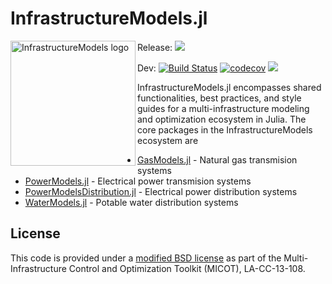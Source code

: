 # InfrastructureModels.jl

<img src="https://lanl-ansi.github.io/InfrastructureModels.jl/dev/assets/logo.svg" align="left" width="200" alt="InfrastructureModels logo">

Release: [![](https://img.shields.io/badge/docs-stable-blue.svg)](https://lanl-ansi.github.io/InfrastructureModels.jl/stable)

Dev:
[![Build Status](https://travis-ci.org/lanl-ansi/InfrastructureModels.jl.svg?branch=master)](https://travis-ci.org/lanl-ansi/InfrastructureModels.jl)
[![codecov](https://codecov.io/gh/lanl-ansi/InfrastructureModels.jl/branch/master/graph/badge.svg)](https://codecov.io/gh/lanl-ansi/InfrastructureModels.jl)
[![](https://img.shields.io/badge/docs-latest-blue.svg)](https://lanl-ansi.github.io/InfrastructureModels.jl/latest)

InfrastructureModels.jl encompasses shared functionalities, best practices, and style guides for a multi-infrastructure modeling and optimization ecosystem in Julia. The core packages in the InfrastructureModels ecosystem are

* [GasModels.jl](https://github.com/lanl-ansi/GasModels.jl) - Natural gas transmision systems
* [PowerModels.jl](https://github.com/lanl-ansi/PowerModels.jl) - Electrical power transmision systems
* [PowerModelsDistribution.jl](https://github.com/lanl-ansi/PowerModelsDistribution.jl) - Electrical power distribution systems
* [WaterModels.jl](https://github.com/lanl-ansi/WaterModels.jl) - Potable water distribution systems

## License
This code is provided under a [modified BSD license](https://github.com/lanl-ansi/InfrastructureModels.jl/blob/master/LICENSE.md) as part of the Multi-Infrastructure Control and Optimization Toolkit (MICOT), LA-CC-13-108.
